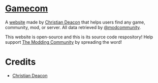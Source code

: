 # [Gamecom](https://gamecom.io)
A [website](https://gamecom.io) made by [Christian Deacon](https://github.com/gamemann) that helps users find any game, community, mod, or server. All data retrieved by [@modcommunity](https://github.com/modcommunity).

This website is open-source and this is its source code respository! Help support [The Modding Community](https://ModdingCommunity.com) by spreading the word!

# Credits
* [Christian Deacon](https://github.com/gamemann)